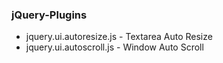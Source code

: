 ### jQuery-Plugins
  * jquery.ui.autoresize.js - Textarea Auto Resize
  * jquery.ui.autoscroll.js - Window Auto Scroll
